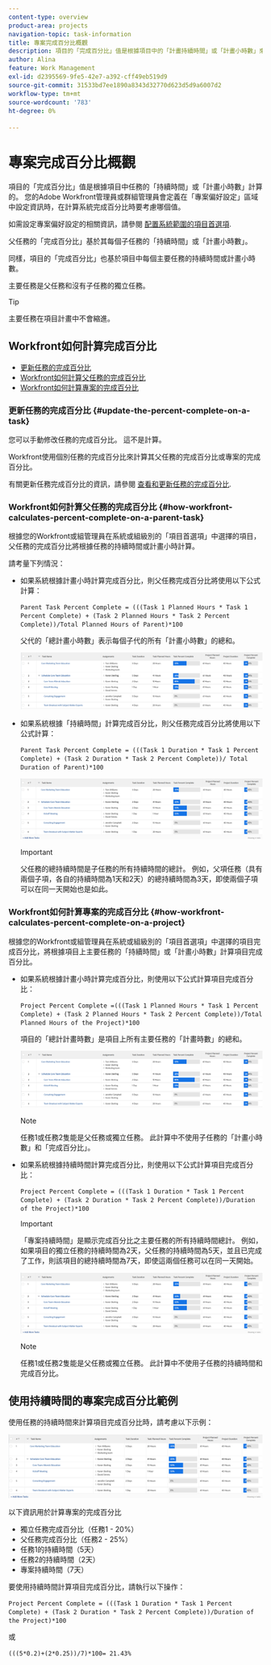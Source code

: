 ```yaml
---
content-type: overview
product-area: projects
navigation-topic: task-information
title: 專案完成百分比概觀
description: 項目的「完成百分比」值是根據項目中的「計畫持續時間」或「計畫小時數」來計算的。 您的Adobe Workfront管理員或群組管理員會定義在「專案偏好設定」區域中設定資訊時，在計算系統完成百分比時要考慮哪個值。 有關配置項目首選項的資訊，請參閱配置全系統項目首選項。
author: Alina
feature: Work Management
exl-id: d2395569-9fe5-42e7-a392-cff49eb519d9
source-git-commit: 31533bd7ee1890a8343d32770d623d5d9a6007d2
workflow-type: tm+mt
source-wordcount: '783'
ht-degree: 0%

---
```


# 專案完成百分比概觀

項目的「完成百分比」值是根據項目中任務的「持續時間」或「計畫小時數」計算的。 您的Adobe Workfront管理員或群組管理員會定義在「專案偏好設定」區域中設定資訊時，在計算系統完成百分比時要考慮哪個值。

如需設定專案偏好設定的相關資訊，請參閱 [配置系統範圍的項目首選項](../../../administration-and-setup/set-up-workfront/configure-system-defaults/set-project-preferences.md).

父任務的「完成百分比」基於其每個子任務的「持續時間」或「計畫小時數」。

同樣，項目的「完成百分比」也基於項目中每個主要任務的持續時間或計畫小時數。

主要任務是父任務和沒有子任務的獨立任務。

>[!TIP]
>
>主要任務在項目計畫中不會縮進。

## Workfront如何計算完成百分比

* [更新任務的完成百分比](#update-the-percent-complete-on-a-task)
* [Workfront如何計算父任務的完成百分比](#how-workfront-calculates-percent-complete-on-a-parent-task)
* [Workfront如何計算專案的完成百分比](#how-workfront-calculates-percent-complete-on-a-project)

### 更新任務的完成百分比 {#update-the-percent-complete-on-a-task}

您可以手動修改任務的完成百分比。 這不是計算。

Workfront使用個別任務的完成百分比來計算其父任務的完成百分比或專案的完成百分比。

有關更新任務完成百分比的資訊，請參閱 [查看和更新任務的完成百分比](../../../manage-work/projects/updating-work-in-a-project/view-update-percent-complete-for-tasks.md).

### Workfront如何計算父任務的完成百分比 {#how-workfront-calculates-percent-complete-on-a-parent-task}

根據您的Workfront或組管理員在系統或組級別的「項目首選項」中選擇的項目，父任務的完成百分比將根據任務的持續時間或計畫小時計算。

請考量下列情況：

* 如果系統根據計畫小時計算完成百分比，則父任務完成百分比將使用以下公式計算：

   `Parent Task Percent Complete = (((Task 1 Planned Hours * Task 1 Percent Complete) + (Task 2 Planned Hours * Task 2 Percent Complete))/Total Planned Hours of Parent)*100`

   父代的「總計畫小時數」表示每個子代的所有「計畫小時數」的總和。

   ![](assets/project-with-tasks-percent-complete-planned-hours-calculation.png)

* 如果系統根據「持續時間」計算完成百分比，則父任務完成百分比將使用以下公式計算：

   `Parent Task Percent Complete = (((Task 1 Duration * Task 1 Percent Complete) + (Task 2 Duration * Task 2 Percent Complete))/ Total Duration of Parent)*100`

   ![](assets/project-with-tasks-percent-complete-duration-calculation.png)

   >[!IMPORTANT]
   >
   >父任務的總持續時間是子任務的所有持續時間的總計。 例如，父項任務（具有兩個子項，各自的持續時間為1天和2天）的總持續時間為3天，即使兩個子項可以在同一天開始也是如此。


### Workfront如何計算專案的完成百分比 {#how-workfront-calculates-percent-complete-on-a-project}

根據您的Workfront或組管理員在系統或組級別的「項目首選項」中選擇的項目完成百分比，將根據項目上主要任務的「持續時間」或「計畫小時數」計算項目完成百分比。

* 如果系統根據計畫小時計算完成百分比，則使用以下公式計算項目完成百分比：

   `Project Percent Complete =(((Task 1 Planned Hours * Task 1 Percent Complete) + (Task 2 Planned Hours * Task 2 Percent Complete))/Total Planned Hours of the Project)*100`

   項目的「總計計畫時數」是項目上所有主要任務的「計畫時數」的總和。

   ![](assets/project-with-tasks-percent-complete-planned-hours-calculation.png)

   >[!NOTE]
   >
   >任務1或任務2隻能是父任務或獨立任務。 此計算中不使用子任務的「計畫小時數」和「完成百分比」。

* 如果系統根據持續時間計算完成百分比，則使用以下公式計算項目完成百分比：

   `Project Percent Complete = (((Task 1 Duration * Task 1 Percent Complete) + (Task 2 Duration * Task 2 Percent Complete))/Duration of the Project)*100`

   >[!IMPORTANT]
   >
   >「專案持續時間」是顯示完成百分比之主要任務的所有持續時間總計。 例如，如果項目的獨立任務的持續時間為2天，父任務的持續時間為5天，並且已完成了工作，則該項目的總持續時間為7天，即使這兩個任務可以在同一天開始。

   ![](assets/project-with-tasks-percent-complete-duration-calculation.png)

   >[!NOTE]
   >
   >任務1或任務2隻能是父任務或獨立任務。 此計算中不使用子任務的持續時間和完成百分比。

## 使用持續時間的專案完成百分比範例

使用任務的持續時間來計算項目完成百分比時，請考慮以下示例：

![](assets/project-with-tasks-percent-complete-duration-calculation.png)

以下資訊用於計算專案的完成百分比

* 獨立任務完成百分比（任務1 - 20%）
* 父任務完成百分比（任務2 - 25%）
* 任務1的持續時間（5天）
* 任務2的持續時間（2天）
* 專案持續時間（7天）


要使用持續時間計算項目完成百分比，請執行以下操作：

`Project Percent Complete = (((Task 1 Duration * Task 1 Percent Complete) + (Task 2 Duration * Task 2 Percent Complete))/Duration of the Project)*100`

或

`(((5*0.2)+(2*0.25))/7)*100= 21.43%`


<!--drafted, this was the old example:

When using the Planned Duration of the tasks to calculate the percent complete of a project, consider the following example:

percent_complete_on_project_example.png

Only the parent task (Task 1) and the standalone task (Task 8) are used to calculate the percent complete of the project.

The secondary parents of Task 1 are used to calculate the percent complete of the main parent (Task 1).

To calculate the percent complete of the main parent (Task 1), first calculate the percent complete of its secondary parents:

Task 5 Percent Complete = ((14 * 0.75 + 12 * 0.25)/(12 + 14))*100 = 51.92%

Task 2 Percent Complete = ((5 * 0.7 + 2 * 0.5)/(5 + 2))*100 = 64.29 %

Then, to calculate the percent complete of the main parent (Task 1), use the following formula:

Task 1 Percent Complete =((56 * 0.5192 + 7 * 0.6429)/63)*100 = 53.29%

To calculate the percent complete of the project, you will need to have the following numbers ready:

Task 1 Duration (63 hours) and Percent Complete (53.29%)
Task 8 Duration (100 hours) and Percent Complete (4%)
Now, to calculate the percent complete of the project, use the following formula:

Project Percent Complete =((100 * 0.04 + 63 * 0.5329))/163)*100 = 23.05%
-->